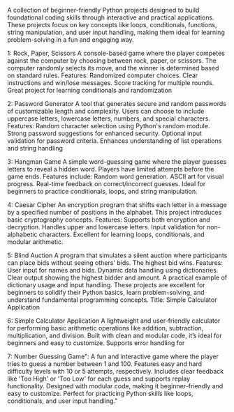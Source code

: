 A collection of beginner-friendly Python projects designed to build foundational coding skills through interactive and practical applications. These projects focus on key concepts like loops, conditionals, functions, string manipulation, and user input handling, making them ideal for learning problem-solving in a fun and engaging way.

1: Rock, Paper, Scissors A console-based game where the player competes against the computer by choosing between rock, paper, or scissors. The computer randomly selects its move, and the winner is determined based on standard rules. Features: Randomized computer choices. Clear instructions and win/lose messages. Score tracking for multiple rounds. Great project for learning conditionals and randomization

2: Password Generator A tool that generates secure and random passwords of customizable length and complexity. Users can choose to include uppercase letters, lowercase letters, numbers, and special characters. Features: Random character selection using Python's random module. Strong password suggestions for enhanced security. Optional input validation for password criteria. Enhances understanding of list operations and string handling

3: Hangman Game A simple word-guessing game where the player guesses letters to reveal a hidden word. Players have limited attempts before the game ends. Features include: Random word generation. ASCII art for visual progress. Real-time feedback on correct/incorrect guesses. Ideal for beginners to practice conditionals, loops, and string manipulation.

4: Caesar Cipher An encryption program that shifts each letter in a message by a specified number of positions in the alphabet. This project introduces basic cryptography concepts. Features: Supports both encryption and decryption. Handles upper and lowercase letters. Input validation for non-alphabetic characters. Excellent for learning loops, conditionals, and modular arithmetic.

5: Blind Auction A program that simulates a silent auction where participants can place bids without seeing others' bids. The highest bid wins. Features: User input for names and bids. Dynamic data handling using dictionaries. Clear output showing the highest bidder and amount. A practical example of dictionary usage and input handling. These projects are excellent for beginners to solidify their Python basics, learn problem-solving, and understand fundamental programming concepts. Title: Simple Calculator Application

6: Simple Calculator Application A lightweight and user-friendly calculator for performing basic arithmetic operations like addition, subtraction, multiplication, and division. Built with clean and modular code, it’s ideal for beginners and easy to customize. Supports error handling for


7: Number Guessing Game": A fun and interactive game where the player tries to guess a number between 1 and 100. Features easy and hard difficulty levels with 10 or 5 attempts, respectively. Includes clear feedback like 'Too High' or 'Too Low' for each guess and supports replay functionality. Designed with modular code, making it beginner-friendly and easy to customize. Perfect for practicing Python skills like loops, conditionals, and user input handling."







